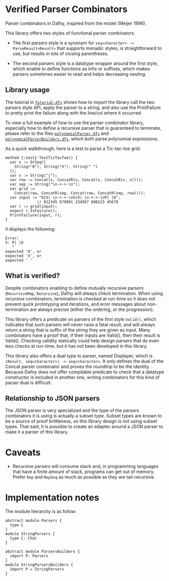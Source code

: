 # Verified Parser Combinators

Parser combinators in Dafny, inspired from the model (Meijer 1996).

This library offers two styles of functional parser combinators.

- The first parsers style is a synonym for `seq<character> -> ParseResult<Result>` that supports monadic styles, is straightforward to use, but results in lots of closing parentheses.

- The second parsers style is a datatype wrapper around the first style, which enable to define functions as infix or suffixes, which makes parsers sometimes easier to read and helps decreasing nesting.

## Library usage

The tutorial in [`Tutorial.dfy`](examples/Tutorial.dfy) shows how to import the library call the two parsers style API, apply the parser to a string, and also use the PrintFailure to pretty print the failure along with the line/col where it occurred.

To view a full example of how to use the parser combinator library,
especially how to define a recursive parser that is guaranteed to terminate,
please refer to the files [`polynomialParser.dfy`](examples/polynomialParser.dfy) and [`polynomialParserBuilders.dfy`](examples/polynomialParserBuilder.dfy), which both parse polynomial expressions.

As a quick walkthrough, here is a test to parse a Tic-tac-toe grid:

```
method {:test} TestTicTacToe() {
  var x := OrSeq([
    String("O"), String("X"), String(" ")
  ]);
  var v := String("|");
  var row := Concat(x, ConcatR(v, Concat(x, ConcatR(v, x))));
  var sep := String("\n-+-+-\n");
  var grid := 
    Concat(row, ConcatR(sep, Concat(row, ConcatR(sep, row))));
  var input := "O|X| \n-+-+-\nX|O| \n-+-+-\nP| |O";
              // 012345 678901 234567 890123 45678
  var r := grid(input);
  expect r.IsFailure();
  PrintFailure(input, r);
}
```

it displays the following:

```
Error:
5: P| |O
   ^
expected 'O', or
expected 'X', or
expected ' '
```
## What is verified?

Despite combinators enabling to define mutually recursive parsers (`RecursiveMap`, `Recursive`), Dafny will always check termination. When using recursive combinators, termination is checked at run-time so it does not prevent quick prototyping and iterations, and error messages about non-termination are always precise (either the ordering, or the progression).

This library offers a predicate on parsers of the first style `Valid()`, which
indicates that such parsers will never raise a fatal result, and will always return a
string that is suffix of the string they are given as input. Many combinators have
a proof that, if their inputs are Valid(), then their result is Valid().
Checking validity statically could help design parsers that do even less checks at run-time, but it has not been developed in this library.

This library also offers a dual type to parser, named Displayer, which is `(Result, seq<character>) -> seq<character>`. It only defines the dual of the Concat parser combinator and proves the roundtrip to be the identity. Because Dafny does not offer
compilable predicate to check that a datatype constructor is included in another one,
writing combinators for this kind of parser dual is difficult.

## Relationship to JSON parsers

The JSON parser is very specialized and the type of the parsers combinators it is using is actually a subset type.
Subset types are known to be a source of proof brittleness,
so this library design is not using subset types.
That said, it is possible to create an adapter around a JSON parser to make it a parser of this library.

# Caveats

- Recursive parsers will consume stack and, in programming languages that have a finite amount of stack, programs can get out of memory. Prefer `Rep` and `RepSeq` as much as possible as they are tail-recursive.

# Implementation notes

The module hierarchy is as follow:

```
abstract module Parsers {
  type C
}
module StringParsers {
  type C: Char
}

abstract module ParsersBuilders {
  import P: Parsers
}
module StringParsersBuilders {
  import P = StringParsers
}
```